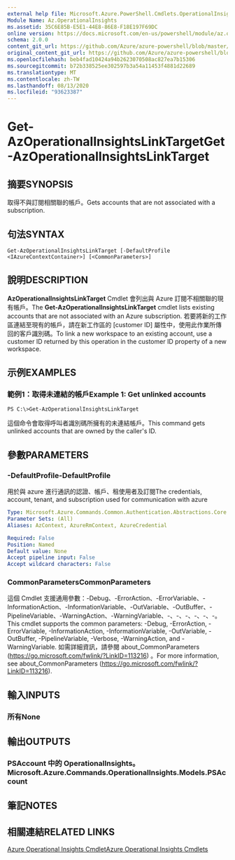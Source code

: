 ```yaml
---
external help file: Microsoft.Azure.PowerShell.Cmdlets.OperationalInsights.dll-Help.xml
Module Name: Az.OperationalInsights
ms.assetid: 35C6E85B-E5E1-44E8-86E8-F18E197F69DC
online version: https://docs.microsoft.com/en-us/powershell/module/az.operationalinsights/get-azoperationalinsightslinktarget
schema: 2.0.0
content_git_url: https://github.com/Azure/azure-powershell/blob/master/src/OperationalInsights/OperationalInsights/help/Get-AzOperationalInsightsLinkTarget.md
original_content_git_url: https://github.com/Azure/azure-powershell/blob/master/src/OperationalInsights/OperationalInsights/help/Get-AzOperationalInsightsLinkTarget.md
ms.openlocfilehash: beb4fad10424a94b2623070508ac827ea7b15306
ms.sourcegitcommit: b72b338525ee302597b3a54a11453f4881d22689
ms.translationtype: MT
ms.contentlocale: zh-TW
ms.lasthandoff: 08/13/2020
ms.locfileid: "93623387"
---
```

# <span data-ttu-id="5ea70-101">Get-AzOperationalInsightsLinkTarget</span><span class="sxs-lookup"><span data-stu-id="5ea70-101">Get-AzOperationalInsightsLinkTarget</span></span>

## <span data-ttu-id="5ea70-102">摘要</span><span class="sxs-lookup"><span data-stu-id="5ea70-102">SYNOPSIS</span></span>
<span data-ttu-id="5ea70-103">取得不與訂閱相關聯的帳戶。</span><span class="sxs-lookup"><span data-stu-id="5ea70-103">Gets accounts that are not associated with a subscription.</span></span>

## <span data-ttu-id="5ea70-104">句法</span><span class="sxs-lookup"><span data-stu-id="5ea70-104">SYNTAX</span></span>

```
Get-AzOperationalInsightsLinkTarget [-DefaultProfile <IAzureContextContainer>] [<CommonParameters>]
```

## <span data-ttu-id="5ea70-105">說明</span><span class="sxs-lookup"><span data-stu-id="5ea70-105">DESCRIPTION</span></span>
<span data-ttu-id="5ea70-106">**AzOperationalInsightsLinkTarget** Cmdlet 會列出與 Azure 訂閱不相關聯的現有帳戶。</span><span class="sxs-lookup"><span data-stu-id="5ea70-106">The **Get-AzOperationalInsightsLinkTarget** cmdlet lists existing accounts that are not associated with an Azure subscription.</span></span>
<span data-ttu-id="5ea70-107">若要將新的工作區連結至現有的帳戶，請在新工作區的 [customer ID] 屬性中，使用此作業所傳回的客戶識別碼。</span><span class="sxs-lookup"><span data-stu-id="5ea70-107">To link a new workspace to an existing account, use a customer ID returned by this operation in the customer ID property of a new workspace.</span></span>

## <span data-ttu-id="5ea70-108">示例</span><span class="sxs-lookup"><span data-stu-id="5ea70-108">EXAMPLES</span></span>

### <span data-ttu-id="5ea70-109">範例1：取得未連結的帳戶</span><span class="sxs-lookup"><span data-stu-id="5ea70-109">Example 1: Get unlinked accounts</span></span>
```
PS C:\>Get-AzOperationalInsightsLinkTarget
```

<span data-ttu-id="5ea70-110">這個命令會取得呼叫者識別碼所擁有的未連結帳戶。</span><span class="sxs-lookup"><span data-stu-id="5ea70-110">This command gets unlinked accounts that are owned by the caller's ID.</span></span>

## <span data-ttu-id="5ea70-111">參數</span><span class="sxs-lookup"><span data-stu-id="5ea70-111">PARAMETERS</span></span>

### <span data-ttu-id="5ea70-112">-DefaultProfile</span><span class="sxs-lookup"><span data-stu-id="5ea70-112">-DefaultProfile</span></span>
<span data-ttu-id="5ea70-113">用於與 azure 進行通訊的認證、帳戶、租使用者及訂閱</span><span class="sxs-lookup"><span data-stu-id="5ea70-113">The credentials, account, tenant, and subscription used for communication with azure</span></span>

```yaml
Type: Microsoft.Azure.Commands.Common.Authentication.Abstractions.Core.IAzureContextContainer
Parameter Sets: (All)
Aliases: AzContext, AzureRmContext, AzureCredential

Required: False
Position: Named
Default value: None
Accept pipeline input: False
Accept wildcard characters: False
```

### <span data-ttu-id="5ea70-114">CommonParameters</span><span class="sxs-lookup"><span data-stu-id="5ea70-114">CommonParameters</span></span>
<span data-ttu-id="5ea70-115">這個 Cmdlet 支援通用參數：-Debug、-ErrorAction、-ErrorVariable、-InformationAction、-InformationVariable、-OutVariable、-OutBuffer、-PipelineVariable、-WarningAction、-WarningVariable、-、-、-、-、-、-。</span><span class="sxs-lookup"><span data-stu-id="5ea70-115">This cmdlet supports the common parameters: -Debug, -ErrorAction, -ErrorVariable, -InformationAction, -InformationVariable, -OutVariable, -OutBuffer, -PipelineVariable, -Verbose, -WarningAction, and -WarningVariable.</span></span> <span data-ttu-id="5ea70-116">如需詳細資訊，請參閱 about_CommonParameters (https://go.microsoft.com/fwlink/?LinkID=113216) 。</span><span class="sxs-lookup"><span data-stu-id="5ea70-116">For more information, see about_CommonParameters (https://go.microsoft.com/fwlink/?LinkID=113216).</span></span>

## <span data-ttu-id="5ea70-117">輸入</span><span class="sxs-lookup"><span data-stu-id="5ea70-117">INPUTS</span></span>

### <span data-ttu-id="5ea70-118">所有</span><span class="sxs-lookup"><span data-stu-id="5ea70-118">None</span></span>

## <span data-ttu-id="5ea70-119">輸出</span><span class="sxs-lookup"><span data-stu-id="5ea70-119">OUTPUTS</span></span>

### <span data-ttu-id="5ea70-120">PSAccount 中的 OperationalInsights。</span><span class="sxs-lookup"><span data-stu-id="5ea70-120">Microsoft.Azure.Commands.OperationalInsights.Models.PSAccount</span></span>

## <span data-ttu-id="5ea70-121">筆記</span><span class="sxs-lookup"><span data-stu-id="5ea70-121">NOTES</span></span>

## <span data-ttu-id="5ea70-122">相關連結</span><span class="sxs-lookup"><span data-stu-id="5ea70-122">RELATED LINKS</span></span>

[<span data-ttu-id="5ea70-123">Azure Operational Insights Cmdlet</span><span class="sxs-lookup"><span data-stu-id="5ea70-123">Azure Operational Insights Cmdlets</span></span>](/powershell/module/az.operationalinsights)


